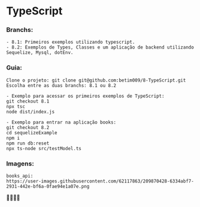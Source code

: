 # TypeScript

### Branchs: 
    - 8.1: Primeiros exemplos utilizando typescript.
    - 8.2: Exemplos de Types, Classes e um aplicação de backend utilizando Sequelize, Mysql, dotEnv. 
### Guia:
    Clone o projeto: git clone git@github.com:betim009/8-TypeScript.git
    Escolha entre as duas branchs: 8.1 ou 8.2
    
    - Exemplo para acessar os primeiros exemplos de TypeScript:
    git checkout 8.1
    npx tsc
    node dist/index.js
    
    - Exemplo para entrar na aplicação books: 
    git checkout 8.2
    cd sequelizeExample 
    npm i
    npm run db:reset  
    npx ts-node src/testModel.ts    
    

### Imagens: 
    books_api:
    https://user-images.githubusercontent.com/62117863/209870428-6334abf7-2931-442e-bf6a-0fae94e1a07e.png
    
🚀🚀🚀🚀
